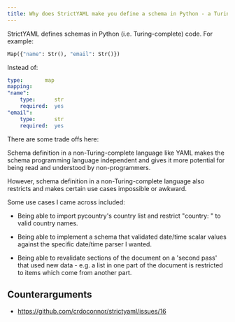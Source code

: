 ```yaml
---
title: Why does StrictYAML make you define a schema in Python - a Turing-complete language?
---
```


StrictYAML defines schemas in Python (i.e. Turing-complete) code. For example:

```python
Map({"name": Str(), "email": Str()})
```

Instead of:

```yaml
type:       map
mapping:
"name":
    type:      str
    required:  yes
"email":
    type:      str
    required:  yes
```
      
There are some trade offs here:

Schema definition in a non-Turing-complete language like YAML makes
the schema programming language independent and gives it more
potential for being read and understood by non-programmers.

However, schema definition in a non-Turing-complete language also
restricts and makes certain use cases impossible or awkward.

Some use cases I came across included:

- Being able to import pycountry's country list and restrict "country: " to valid country names.

- Being able to implement a schema that validated date/time scalar values against the specific date/time parser I wanted.

- Being able to revalidate sections of the document on a 'second pass' that used new data - e.g. a list in one part of the document is restricted to items which come from another part.


Counterarguments
----------------

- https://github.com/crdoconnor/strictyaml/issues/16
